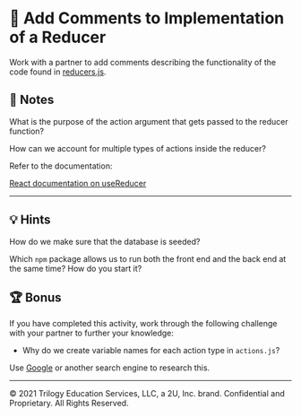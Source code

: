 # 📐 Add Comments to Implementation of a Reducer

Work with a partner to add comments describing the functionality of the code found in [reducers.js](.Unsolved/client/src/utils/reducers.js).

## 📝 Notes

What is the purpose of the action argument that gets passed to the reducer function?

How can we account for multiple types of actions inside the reducer?

Refer to the documentation: 

[React documentation on useReducer](https://reactjs.org/docs/Hooks-reference.html#usereducer)

---

## 💡 Hints

How do we make sure that the database is seeded?

Which `npm` package allows us to run both the front end and the back end at the same time? How do you start it?

## 🏆 Bonus

If you have completed this activity, work through the following challenge with your partner to further your knowledge:

* Why do we create variable names for each action type in `actions.js`?

Use [Google](https://www.google.com) or another search engine to research this.

---
© 2021 Trilogy Education Services, LLC, a 2U, Inc. brand. Confidential and Proprietary. All Rights Reserved.